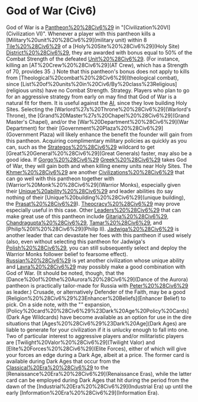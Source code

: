 # God of War (Civ6)

God of War is a [Pantheon%20%28Civ6%29](Pantheon) in "[Civilization%20VI](Civilization VI)". Whenever a player with this pantheon kills a [Military%20unit%20%28Civ6%29](military unit) within 8 [Tile%20%28Civ6%29](tiles) of a [Holy%20Site%20%28Civ6%29](Holy Site) [District%20%28Civ6%29](district), they are awarded with bonus equal to 50% of the Combat Strength of the defeated [Unit%20%28Civ6%29](unit). (For instance, killing an [AT%20Crew%20%28Civ6%29](AT Crew), which has a Strength of 70, provides 35 .)
Note that this pantheon's bonus does not apply to kills from [Theological%20combat%20%28Civ6%29](theological combat), since [List%20of%20units%20in%20Civ6/By%20class%23Religious](religious units) have no Combat Strength.
Strategy.
Players who plan to go for an aggressive strategy from early on may find that God of War is a natural fit for them. It is useful against the [AI](AI), since they love building Holy Sites. Selecting the [Warlord%27s%20Throne%20%28Civ6%29](Warlord's Throne), the [Grand%20Master%27s%20Chapel%20%28Civ6%29](Grand Master's Chapel), and/or the [War%20Department%20%28Civ6%29](War Department) for their [Government%20Plaza%20%28Civ6%29](Government Plaza) will likely enhance the benefit the founder will gain from this pantheon. Acquiring complimentary military policies as quickly as you can, such as the [Strategos%20%28Civ6%29](Strategos) wildcard to get [Great%20General%20%28Civ6%29](Great Generals) faster, may also be a good idea.
If [Gorgo%20%28Civ6%29](Gorgo's) [Greek%20%28Civ6%29](Greece) takes God of War, they will gain both and when killing enemy units near Holy Sites. The [Khmer%20%28Civ6%29](Khmer) are another [Civilizations%20%28Civ6%29](civilization) that can go well with this pantheon together with [Warrior%20Monk%20%28Civ6%29](Warrior Monks), especially given their [Unique%20ability%20%28Civ6%29](civilization) and leader abilities (to say nothing of their [Unique%20building%20%28Civ6%29](unique building), the [Prasat%20%28Civ6%29](Prasat)). [Theocracy%20%28Civ6%29](Theocracy) may prove especially useful in this case.
Other [Leaders%20%28Civ6%29](leaders) that can make great use of this pantheon include [Gitarja%20%28Civ6%29](Gitarja), [Chandragupta%20%28Civ6%29](Chandragupta), [Tamar%20%28Civ6%29](Tamar), and [Philip%20II%20%28Civ6%29](Philip II). [Jadwiga%20%28Civ6%29](Jadwiga) is another leader that can devastate her foes with this pantheon if used wisely (also, even without selecting this pantheon for Jadwiga's [Polish%20%28Civ6%29](Poland), you can still subsequently select and deploy the Warrior Monks follower belief to fearsome effect).
[Russian%20%28Civ6%29](Russia) is yet another civilization whose unique ability and [Lavra%20%28Civ6%29](district) may possibly make a good combination with God of War. (It should be noted, though, that the [Dance%20of%20the%20Aurora%20%28Civ6%29](Dance of the Aurora) pantheon is practically tailor-made for Russia with [Peter%20%28Civ6%29](Peter) as leader.)
Crusade, or alternatively Defender of the Faith, may be a good [Religion%20%28Civ6%29%23Enhancer%20Beliefs](Enhancer Belief) to pick.
On a side note, with the "" expansion, [Policy%20card%20%28Civ6%29%23Dark%20Age%20Policy%20Cards](Dark Age Wildcards) have become available as an option for use in the dire situations that [Ages%20%28Civ6%29%23Dark%20Age](Dark Ages) are liable to generate for your civilization if it is unlucky enough to fall into one. Two of particular interest to aggressive players and/or militaristic players are [Twilight%20Valor%20%28Civ6%29](Twilight Valor) and [Elite%20Forces%20%28Civ6%29](Elite Forces), either of which will give your forces an edge during a Dark Age, albeit at a price. The former card is available during Dark Ages that occur from the [Classical%20Era%20%28Civ6%29](Classical) to the [Renaissance%20Era%20%28Civ6%29](Renaissance Eras), while the latter card can be employed during Dark Ages that hit during the period from the dawn of the [Industrial%20Era%20%28Civ6%29](Industrial Era) up until the early [Information%20Era%20%28Civ6%29](Information Era).